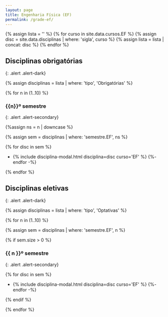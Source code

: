 ```yaml
---
layout: page
title: Engenharia Física (EF)
permalink: /grade-ef/
---
```


{% assign lista = '' %}
{% for curso in site.data.cursos.EF %}
    {% assign disc = site.data.disciplinas | where: 'sigla', curso %}
    {% assign lista = lista | concat: disc %}
{% endfor %}


## Disciplinas obrigatórias
{: .alert .alert-dark}

{% assign disciplinas = lista | where: 'tipo', 'Obrigatórias' %}

{% for n in (1..10) %}

### {{n}}º semestre
{: .alert .alert-secondary}

{%assign ns = n | downcase %}

{% assign sem = disciplinas | where: 'semestre.EF', ns %}

{% for disc in sem %}
- {% include disciplina-modal.html disciplina=disc curso='EF' %}
{%- endfor -%}

{% endfor %}

## Disciplinas eletivas
{: .alert .alert-dark}

{% assign disciplinas = lista | where: 'tipo', 'Optativas' %}

{% for n in (1..10) %}

{% assign sem = disciplinas | where: 'semestre.EF', n %}

{% if sem.size > 0 %}

### {{ n }}º semestre
{: .alert .alert-secondary}

{% for disc in sem %}
- {% include disciplina-modal.html disciplina=disc curso='EF' %}
{%- endfor -%}

{% endif %}

{% endfor %}
